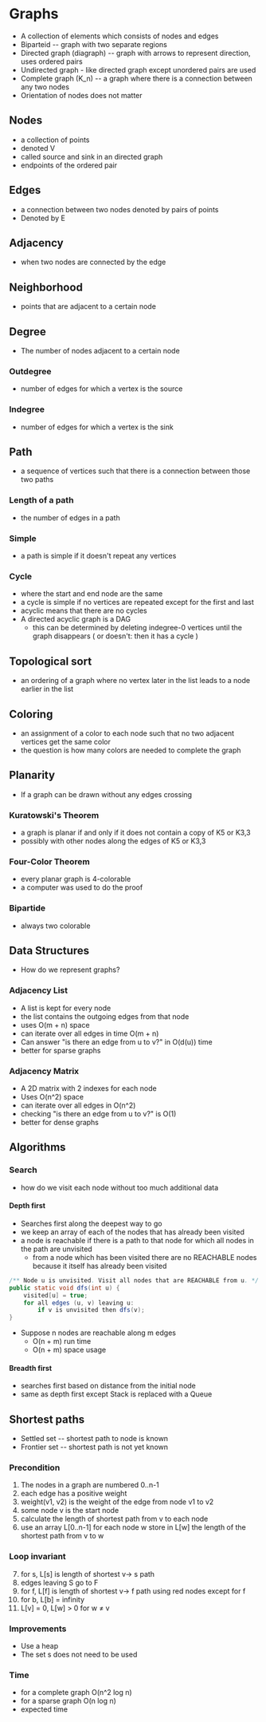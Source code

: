 # Graphs
+ A collection of elements which consists of nodes and edges
+ Biparteid -- graph with two separate regions
+ Directed graph (diagraph) -- graph with arrows to represent direction, uses ordered pairs
+ Undirected graph - like directed graph except unordered pairs are used
+ Complete graph (K\_n) -- a graph where there is a connection between any two nodes
+ Orientation of nodes does not matter

## Nodes
+ a collection of points 
+ denoted V
+ called source and sink in an directed graph
+ endpoints of the ordered pair

## Edges
+ a connection between two nodes denoted by pairs of points
+ Denoted by E

## Adjacency
+ when two nodes are connected by the edge

## Neighborhood
+ points that are adjacent to a certain node

## Degree
+ The number of nodes adjacent to a certain node

### Outdegree
+ number of edges for which a vertex is the source

### Indegree
+ number of edges for which a vertex is the sink

## Path
+ a sequence of vertices such that there is a connection between those two paths

### Length of a path
+ the number of edges in a path

### Simple
+ a path is simple if it doesn't repeat any vertices

### Cycle
+ where the start and end node are the same
+ a cycle is simple if no vertices are repeated except for the first and last
+ acyclic means that there are no cycles
+ A directed acyclic graph is a DAG
    + this can be determined by deleting indegree-0 vertices until the graph disappears ( or doesn't: then it has a cycle )

## Topological sort
+ an ordering of a graph where no vertex later in the list leads to a node earlier in the list

## Coloring
+ an assignment of a color to each node such that no two adjacent vertices get the same color
+ the question is how many colors are needed to complete the graph

## Planarity
+ If a graph can be drawn without any edges crossing

### Kuratowski's Theorem
+ a graph is planar if and only if it does not contain a copy of K5 or K3,3
+ possibly with other nodes along the edges of K5 or K3,3

### Four-Color Theorem
+ every planar graph is 4-colorable
+ a computer was used to do the proof

### Bipartide
+ always two colorable

## Data Structures
+ How do we represent graphs?

### Adjacency List
+ A list is kept for every node
+ the list contains the outgoing edges from that node
+ uses O(m + n) space
+ can iterate over all edges in time O(m + n)
+ Can answer "is there an edge from u to v?" in O(d(u)) time
+ better for sparse graphs

### Adjacency Matrix
+ A 2D matrix with 2 indexes for each node
+ Uses O(n^2) space
+ can iterate over all edges in O(n^2)
+ checking "is there an edge from u to v?" is O(1)
+ better for dense graphs

## Algorithms
### Search
+ how do we visit each node without too much additional data

#### Depth first 
+ Searches first along the deepest way to go
+ we keep an array of each of the nodes that has already been visited
+ a node is reachable if there is a path to that node for which all nodes in the path are unvisited
    + from a node which has been visited there are no REACHABLE nodes because it itself has already been visited

```java
/** Node u is unvisited. Visit all nodes that are REACHABLE from u. */
public static void dfs(int u) {
    visited[u] = true;
    for all edges (u, v) leaving u:
        if v is unvisited then dfs(v);
}
```

+ Suppose n nodes are reachable along m edges
    + O(n + m) run time
    + O(n + m) space usage

#### Breadth first
+ searches first based on distance from the initial node
+ same as depth first except Stack is replaced with a Queue

## Shortest paths
+ Settled set -- shortest path to node is known
+ Frontier set -- shortest path is not yet known

### Precondition
1. The nodes in a graph are numbered 0..n-1
2. each edge has a positive weight
3. weight(v1, v2) is the weight of the edge from node v1 to v2
4. some node v is the start node
5. calculate the length of shortest path from v to each node
6. use an array L[0..n-1] for each node w store in L[w] the length of the shortest path from v to w

### Loop invariant
7. for s, L[s] is length of shortest v-> s path
8. edges leaving S go to F
9. for f, L[f] is length of shortest v-> f path using red nodes except for f
0. for b, L[b] = infinity
1. L[v] = 0, L[w] > 0 for w ≠ v

### Improvements
+ Use a heap
+ The set s does not need to be used

### Time
+ for a complete graph O(n^2 log n)
+ for a sparse graph O(n log n)
+ expected time
